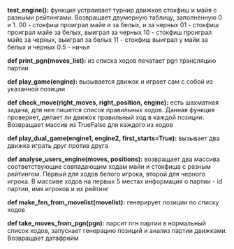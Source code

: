 **test_engine():**
  функция устраивает турнир движков стокфиш и майя с разными рейтингами. Возвращает двумерную таблицу, заполненную 0 и 1. 
  00 - стокфиш проиграл майе и за белых, и за черных
  01 - стокфиш проиграл майе за белых, выиграл за черных
  10 - стокфиш проиграл майе за черных, выиграл за белых
  11 - стокфиш выиграл у майи за белых и черных
  0.5 - ничья 

**def print_pgn(moves_list):**
  из списка ходов печатает pgn трансляцию партии
  
**def play_game(engine):**
  вызывается движок и играет сам с собой из указанной позиции
  
**def check_move(right_moves, right_position, engine):**
  есть шахматная задача, для нее пишется список правильных ходов. Данная функция проверяет, делает ли движок правильный ход в каждой позиции. Возвращает массив из TrueFalse для каждого из ходов
  
**def play_dual_game(engine1, engine2, first_starts=True):**
  вызывает два движка играть друг против друга


**def analyse_users_engine(moves, positions):**
  возвращает два массива соответствующие совпадающим ходам майи и стокфиша с разным рейтингом. Первый для ходов белого игрока, второй для черного игрока. В массиве ходов на первых 5 местах информация о партии - id партии, имя игроков и их рейтинг
  
 
 **def make_fen_from_movelist(movelist):**
 генерирует позиции по списку ходов
 
 **def take_moves_from_pgn(pgn):**
 парсит пгн партии в нормальный список ходов, запускает генерацию позиций и анализ партии движками. Возвращает датафрейм
